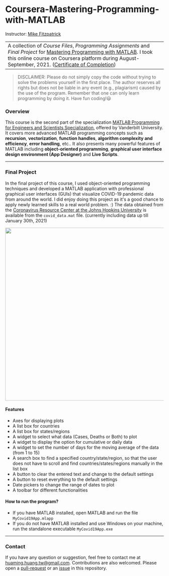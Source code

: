 Coursera-Mastering-Programming-with-MATLAB
==========================================

Instructor: [Mike Fitzpatrick](https://www.coursera.org/instructor/mikefitzpatrick)

<table>
<tr>
<td>
A collection of <i>Course Files</i>, <i>Programming Assignments</i> and <i>Final Project</i> for <a href="https://www.coursera.org/learn/advanced-matlab-programming?specialization=matlab-programming-engineers-scientists">Mastering Programming with MATLAB</a>.
I took this online course on Coursera platform during August-September, 2021. (<a href="https://www.coursera.org/account/accomplishments/certificate/D44X4J9UFN9X">Certificate of Completion</a>)
</td>
</tr>
</table>

> DISCLAIMER: Please do not simply copy the code without trying to solve the problems yourself in the first place. The author reserves all rights but does not be liable in any event (e.g., plagiarism) caused by the use of the program. Remember that one can only learn programming by doing it. Have fun coding!😃

### Overview
This course is the second part of the specialization [MATLAB Programming for Engineers and Scientists Specialization](https://www.coursera.org/specializations/matlab-programming-engineers-scientists), offered by Vanderbilt University.
It covers more advanced MATLAB programming concepts such as **recursion**, **vectorization**, **function handles**, **algorithm complexity and efficiency**, **error handling**, etc..
It also presents many powerful features of MATLAB including **object-oriented programming**, **graphical user interface design environment (App Designer)** and **Live Scripts**.

---

### Final Project

In the final project of this course, I used object-oriented programming techniques and developed a MATLAB application with professional graphical user interfaces (GUIs) that visualize COVID-19 pandemic data from around the world.
I did enjoy doing this project as it's a good chance to apply newly learned skills to a real world problem. :)
The data obtained from the [Coronavirus Resource Center at the Johns Hopkins University](https://coronavirus.jhu.edu/map.html) is available from the `covid_data.mat` file. (currently including data up till January 30th, 2021)

<p align="center">
  <img width="550" src="https://user-images.githubusercontent.com/43208378/133851704-f66f1b1a-3933-4ed8-bb36-a9be46748bce.png">
</p>

#### Features
- Axes for displaying plots
- A list box for countries
- A list box for states/regions
- A widget to select what data (Cases, Deaths or Both) to plot
- A widget to display the option for cumulative or daily data
- A widget to set the number of days for the moving average of the data (from 1 to 15)
- A search box to find a specified country/state/region, so that the user does not have to scroll and find countries/states/regions manually in the list box
- A button to clear the entered text and change to the default settings
- A button to reset everything to the default settings
- Date pickers to change the range of dates to plot
- A toolbar for different functionalities

#### How to run the program?
- If you have MATLAB installed, open MATLAB and run the file `MyCovid19App.mlapp`
- If you do not have MATLAB installed and use Windows on your machine, run the standalone executable `MyCovid19App.exe`

---

### Contact
If you have any question or suggestion, feel free to contact me at huaming.huang.tw@gmail.com. Contributions are also welcomed. Please open a [pull-request](https://github.com/huaminghuangtw/Coursera-Mastering-Programming-with-MATLAB/compare) or an [issue](https://github.com/huaminghuangtw/Coursera-Mastering-Programming-with-MATLAB/issues/new) in this repository.
